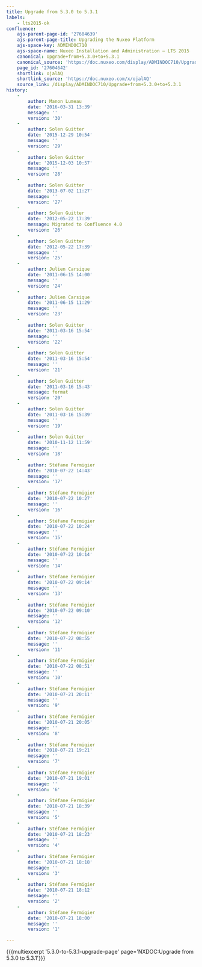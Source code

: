 ```yaml
---
title: Upgrade from 5.3.0 to 5.3.1
labels:
    - lts2015-ok
confluence:
    ajs-parent-page-id: '27604639'
    ajs-parent-page-title: Upgrading the Nuxeo Platform
    ajs-space-key: ADMINDOC710
    ajs-space-name: Nuxeo Installation and Administration — LTS 2015
    canonical: Upgrade+from+5.3.0+to+5.3.1
    canonical_source: 'https://doc.nuxeo.com/display/ADMINDOC710/Upgrade+from+5.3.0+to+5.3.1'
    page_id: '27604642'
    shortlink: ojalAQ
    shortlink_source: 'https://doc.nuxeo.com/x/ojalAQ'
    source_link: /display/ADMINDOC710/Upgrade+from+5.3.0+to+5.3.1
history:
    - 
        author: Manon Lumeau
        date: '2016-03-31 13:39'
        message: ''
        version: '30'
    - 
        author: Solen Guitter
        date: '2015-12-29 10:54'
        message: ''
        version: '29'
    - 
        author: Solen Guitter
        date: '2015-12-03 10:57'
        message: ''
        version: '28'
    - 
        author: Solen Guitter
        date: '2013-07-02 11:27'
        message: ''
        version: '27'
    - 
        author: Solen Guitter
        date: '2012-05-22 17:39'
        message: Migrated to Confluence 4.0
        version: '26'
    - 
        author: Solen Guitter
        date: '2012-05-22 17:39'
        message: ''
        version: '25'
    - 
        author: Julien Carsique
        date: '2011-06-15 14:00'
        message: ''
        version: '24'
    - 
        author: Julien Carsique
        date: '2011-06-15 11:29'
        message: ''
        version: '23'
    - 
        author: Solen Guitter
        date: '2011-03-16 15:54'
        message: ''
        version: '22'
    - 
        author: Solen Guitter
        date: '2011-03-16 15:54'
        message: ''
        version: '21'
    - 
        author: Solen Guitter
        date: '2011-03-16 15:43'
        message: format
        version: '20'
    - 
        author: Solen Guitter
        date: '2011-03-16 15:39'
        message: ''
        version: '19'
    - 
        author: Solen Guitter
        date: '2010-11-12 11:59'
        message: ''
        version: '18'
    - 
        author: Stéfane Fermigier
        date: '2010-07-22 14:43'
        message: ''
        version: '17'
    - 
        author: Stéfane Fermigier
        date: '2010-07-22 10:27'
        message: ''
        version: '16'
    - 
        author: Stéfane Fermigier
        date: '2010-07-22 10:24'
        message: ''
        version: '15'
    - 
        author: Stéfane Fermigier
        date: '2010-07-22 10:14'
        message: ''
        version: '14'
    - 
        author: Stéfane Fermigier
        date: '2010-07-22 09:14'
        message: ''
        version: '13'
    - 
        author: Stéfane Fermigier
        date: '2010-07-22 09:10'
        message: ''
        version: '12'
    - 
        author: Stéfane Fermigier
        date: '2010-07-22 08:55'
        message: ''
        version: '11'
    - 
        author: Stéfane Fermigier
        date: '2010-07-22 08:51'
        message: ''
        version: '10'
    - 
        author: Stéfane Fermigier
        date: '2010-07-21 20:11'
        message: ''
        version: '9'
    - 
        author: Stéfane Fermigier
        date: '2010-07-21 20:05'
        message: ''
        version: '8'
    - 
        author: Stéfane Fermigier
        date: '2010-07-21 19:21'
        message: ''
        version: '7'
    - 
        author: Stéfane Fermigier
        date: '2010-07-21 19:01'
        message: ''
        version: '6'
    - 
        author: Stéfane Fermigier
        date: '2010-07-21 18:39'
        message: ''
        version: '5'
    - 
        author: Stéfane Fermigier
        date: '2010-07-21 18:23'
        message: ''
        version: '4'
    - 
        author: Stéfane Fermigier
        date: '2010-07-21 18:18'
        message: ''
        version: '3'
    - 
        author: Stéfane Fermigier
        date: '2010-07-21 18:12'
        message: ''
        version: '2'
    - 
        author: Stéfane Fermigier
        date: '2010-07-21 18:00'
        message: ''
        version: '1'

---
```

{{{multiexcerpt '5.3.0-to-5.3.1-upgrade-page' page='NXDOC:Upgrade from 5.3.0 to 5.3.1'}}}